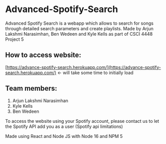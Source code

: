 # Advanced-Spotify-Search
Advanced Spotify Search is a webapp which allows to search for songs through detailed search parameters and create playlists. Made by Arjun Lakshmi Narasimhan, Ben Wedeen and Kyle Kells as part of CSCI 4448 Project 5

## How to access website:
[https://advance-spotify-search.herokuapp.com/](https://advance-spotify-search.herokuapp.com/) <- will take some time to initially load

## Team members:
1. Arjun Lakshmi Narasimhan
2. Kyle Kells
3. Ben Wedeen

To access the website using your Spotify account, please contact us to let the Spotify API add you as a user (Spotify api limitations)

Made using React and Node JS with Node 16 and NPM 5
